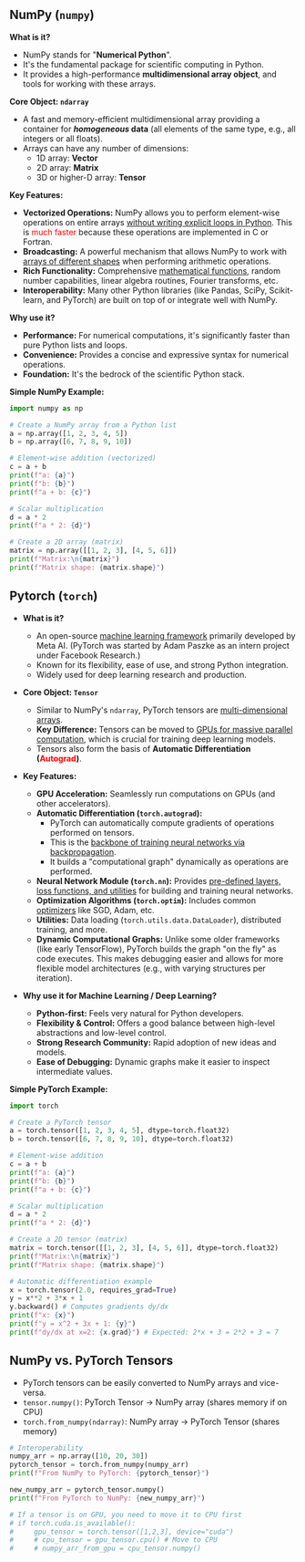 ## NumPy (`numpy`) 

**What is it?**
  - NumPy stands for "**Numerical Python**".
  - It's the fundamental package for scientific computing in Python.
  - It provides a high-performance **multidimensional array object**, and tools for working with these arrays.

**Core Object: `ndarray`**
  - A fast and memory-efficient multidimensional array providing a container for ***homogeneous* data** (all elements of the same type, e.g., all integers or all floats).
  - Arrays can have any number of dimensions:
    - 1D array: **Vector**
    - 2D array: **Matrix**
    - 3D or higher-D array: **Tensor**

**Key Features:**
  - **Vectorized Operations:** NumPy allows you to perform element-wise operations on entire arrays <u>without writing explicit loops in Python</u>. This is <span style='color:red'>much faster</span> because these operations are implemented in C or Fortran.
  - **Broadcasting:** A powerful mechanism that allows NumPy to work with <u>arrays of different shapes</u> when performing arithmetic operations.
  - **Rich Functionality:** Comprehensive <u>mathematical functions</u>, random number capabilities, linear algebra routines, Fourier transforms, etc.
  - **Interoperability:** Many other Python libraries (like Pandas, SciPy, Scikit-learn, and PyTorch) are built on top of or integrate well with NumPy.

**Why use it?**
  - **Performance:** For numerical computations, it's significantly faster than pure Python lists and loops.
  - **Convenience:** Provides a concise and expressive syntax for numerical operations.
  - **Foundation:** It's the bedrock of the scientific Python stack.

**Simple NumPy Example:**
```python
import numpy as np

# Create a NumPy array from a Python list
a = np.array([1, 2, 3, 4, 5])
b = np.array([6, 7, 8, 9, 10])

# Element-wise addition (vectorized)
c = a + b
print(f"a: {a}")
print(f"b: {b}")
print(f"a + b: {c}")

# Scalar multiplication
d = a * 2
print(f"a * 2: {d}")

# Create a 2D array (matrix)
matrix = np.array([[1, 2, 3], [4, 5, 6]])
print(f"Matrix:\n{matrix}")
print(f"Matrix shape: {matrix.shape}")
```

## Pytorch (`torch`)

- **What is it?**
  - An open-source <u>machine learning framework</u> primarily developed by Meta AI. (PyTorch was started by Adam Paszke as an intern project under Facebook Research.)
  - Known for its flexibility, ease of use, and strong Python integration.
  - Widely used for deep learning research and production.

- **Core Object: `Tensor`**
  - Similar to NumPy's `ndarray`, PyTorch tensors are <u>multi-dimensional arrays</u>.
  - **Key Difference:** Tensors can be moved to <u>GPUs for massive parallel computation</u>, which is crucial for training deep learning models.
  - Tensors also form the basis of **Automatic Differentiation (<span style='color:red'>Autograd</span>)**.

- **Key Features:**
  - **GPU Acceleration:** Seamlessly run computations on GPUs (and other accelerators).
  - **Automatic Differentiation (`torch.autograd`):**
    - PyTorch can automatically compute gradients of operations performed on tensors.
    - This is the <u>backbone of training neural networks via backpropagation</u>.
    - It builds a "computational graph" dynamically as operations are performed.
  - **Neural Network Module (`torch.nn`):** Provides <u>pre-defined layers, loss functions, and utilities</u> for building and training neural networks.
  - **Optimization Algorithms (`torch.optim`):** Includes common <u>optimizers</u> like SGD, Adam, etc.
  - **Utilities:** Data loading (`torch.utils.data.DataLoader`), distributed training, and more.
  - **Dynamic Computational Graphs:** Unlike some older frameworks (like early TensorFlow), PyTorch builds the graph "on the fly" as code executes. This makes debugging easier and allows for more flexible model architectures (e.g., with varying structures per iteration).

- **Why use it for Machine Learning / Deep Learning?**
  - **Python-first:** Feels very natural for Python developers.
  - **Flexibility & Control:** Offers a good balance between high-level abstractions and low-level control.
  - **Strong Research Community:** Rapid adoption of new ideas and models.
  - **Ease of Debugging:** Dynamic graphs make it easier to inspect intermediate values.

**Simple PyTorch Example:**
```python
import torch

# Create a PyTorch tensor
a = torch.tensor([1, 2, 3, 4, 5], dtype=torch.float32)
b = torch.tensor([6, 7, 8, 9, 10], dtype=torch.float32)

# Element-wise addition
c = a + b
print(f"a: {a}")
print(f"b: {b}")
print(f"a + b: {c}")

# Scalar multiplication
d = a * 2
print(f"a * 2: {d}")

# Create a 2D tensor (matrix)
matrix = torch.tensor([[1, 2, 3], [4, 5, 6]], dtype=torch.float32)
print(f"Matrix:\n{matrix}")
print(f"Matrix shape: {matrix.shape}")

# Automatic differentiation example
x = torch.tensor(2.0, requires_grad=True)
y = x**2 + 3*x + 1
y.backward() # Computes gradients dy/dx
print(f"x: {x}")
print(f"y = x^2 + 3x + 1: {y}")
print(f"dy/dx at x=2: {x.grad}") # Expected: 2*x + 3 = 2*2 + 3 = 7
```

## NumPy vs. PyTorch Tensors

*   PyTorch tensors can be easily converted to NumPy arrays and vice-versa.
*   `tensor.numpy()`: PyTorch Tensor -> NumPy array (shares memory if on CPU)
*   `torch.from_numpy(ndarray)`: NumPy array -> PyTorch Tensor (shares memory)

```python
# Interoperability
numpy_arr = np.array([10, 20, 30])
pytorch_tensor = torch.from_numpy(numpy_arr)
print(f"From NumPy to PyTorch: {pytorch_tensor}")

new_numpy_arr = pytorch_tensor.numpy()
print(f"From PyTorch to NumPy: {new_numpy_arr}")

# If a tensor is on GPU, you need to move it to CPU first
# if torch.cuda.is_available():
#     gpu_tensor = torch.tensor([1,2,3], device="cuda")
#     # cpu_tensor = gpu_tensor.cpu() # Move to CPU
#     # numpy_arr_from_gpu = cpu_tensor.numpy()
```